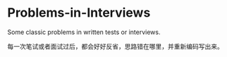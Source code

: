 # Problems-in-Interviews

Some classic problems in written tests or interviews.

每一次笔试或者面试过后，都会好好反省，思路错在哪里，并重新编码写出来。
